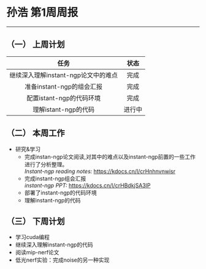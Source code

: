 # 孙浩 第1周周报
--- 

## （一） 上周计划

| 任务 | 状态 |
| :----: | :----: |
| 继续深入理解instant-ngp论文中的难点 | 完成 |
| 准备instant-ngp的组会汇报 | 完成 |
| 配置istant-ngp的代码环境 | 完成 |
| 理解istant-ngp的代码 | 进行中 |

## （二） 本周工作
* 研究&学习
  - 完成instan-ngp论文阅读,对其中的难点以及instant-ngp前置的一些工作进行了分析整理。<br/>
  *Instant-ngp reading notes:* https://kdocs.cn/l/crHnhnvnwisr
  - 完成instant-ngp组会汇报<br/>
  *instant-ngp PPT:* https://kdocs.cn/l/crHBdkjSA3lP
  - 部署了instant-ngp的代码环境
  - 理解instant-ngp的代码


## （三） 下周计划
* 学习cuda编程
* 继续深入理解instant-ngp的代码
* 阅读mip-nerf论文
* 低光nerf实验：完成noise的另一种实现



